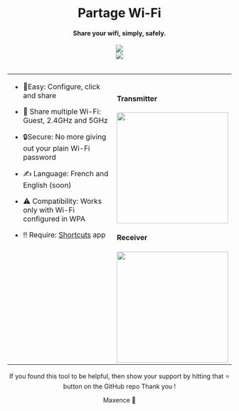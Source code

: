 # <div align="center">Partage Wi-Fi</div>  
  

#### <div align="center">Share your wifi, simply, safely.</div>  
  

<div align="center">
<img src="https://img.shields.io/badge/platforms-iOS%20%7C%20macOS%20%7C%20iPadOS%20%7C%20watchOS-979797" align="center" height="" width="" />
</div>  
  

<div align="center">
<img src="https://img.shields.io/badge/Apple-Shortcuts-3E4073" align="center" height="" width="" />
</div>  
  

<br/>  


<table><tr><td valign="top" width="50%">

- 🤳Easy: Configure, click and share  
  

- 📡 Share multiple Wi-Fi: Guest, 2.4GHz and 5GHz  
  

- 🔒Secure: No more giving out your plain Wi-Fi password  
  

- ✍️ Language: French and English (soon)  
  

- ⚠️ Compatibility: Works only with Wi-Fi configured in WPA  
  

- ‼️ Require: [Shortcuts](https://apps.apple.com/fr/app/raccourcis/id1462947752) app  


</td><td valign="top" width="50%">



<br/>  



#### Transmitter  
<div align="top">
<img src="https://media.discordapp.net/attachments/947816618824724480/976460949185765406/RPReplay_Final1652868955.gif" align="center" height="250" width="" />
</div>  
  



#### Receiver  
<div align="top">
<img src="https://media.discordapp.net/attachments/947816618824724480/976460948636332032/RPReplay_Final1652868653.gif" align="center" height="250" width="" />
</div>

  
</td></tr></table>

<div align="center">If you found this tool to be helpful, then show your support by hitting that ⭐️ button on the GitHub repo
Thank you ! 

Maxence 🦊</div>
